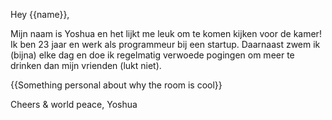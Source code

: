 Hey {{name}},

Mijn naam is Yoshua en het lijkt me leuk om te komen kijken voor de kamer! Ik
ben 23 jaar en werk als programmeur bij een startup. Daarnaast zwem ik (bijna) elke
dag en doe ik regelmatig verwoede pogingen om meer te drinken dan mijn vrienden
(lukt niet).

{{Something personal about why the room is cool}}

Cheers & world peace,
Yoshua
